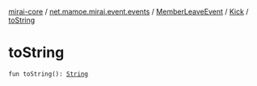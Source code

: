 [mirai-core](../../../index.md) / [net.mamoe.mirai.event.events](../../index.md) / [MemberLeaveEvent](../index.md) / [Kick](index.md) / [toString](./to-string.md)

# toString

`fun toString(): `[`String`](https://kotlinlang.org/api/latest/jvm/stdlib/kotlin/-string/index.html)